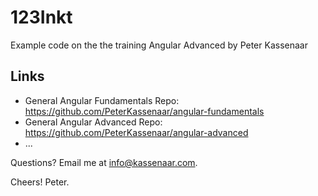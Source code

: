 # 123Inkt
Example code on the the training Angular Advanced by Peter Kassenaar

## Links

- General Angular Fundamentals Repo: https://github.com/PeterKassenaar/angular-fundamentals
- General Angular Advanced Repo: https://github.com/PeterKassenaar/angular-advanced
- ...

Questions? Email me at info@kassenaar.com.

Cheers!
Peter.
